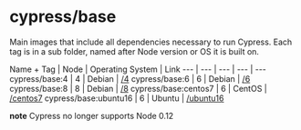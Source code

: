 # cypress/base

Main images that include all dependencies necessary to run Cypress.
Each tag is in a sub folder, named after Node version or OS it is built on.

Name + Tag | Node | Operating System | Link
--- | --- | --- | --- | ---
cypress/base:4 | 4 | Debian | [/4](4)
cypress/base:6 | 6 | Debian | [/6](6)
cypress/base:8 | 8 | Debian | [/8](8)
cypress/base:centos7 | 6 | CentOS | [/centos7](centos7)
cypress/base:ubuntu16 | 6 | Ubuntu | [/ubuntu16](ubuntu16)

**note** Cypress no longer supports Node 0.12
